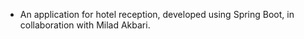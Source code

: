- An application for hotel reception, developed using Spring Boot, in collaboration with Milad Akbari.
